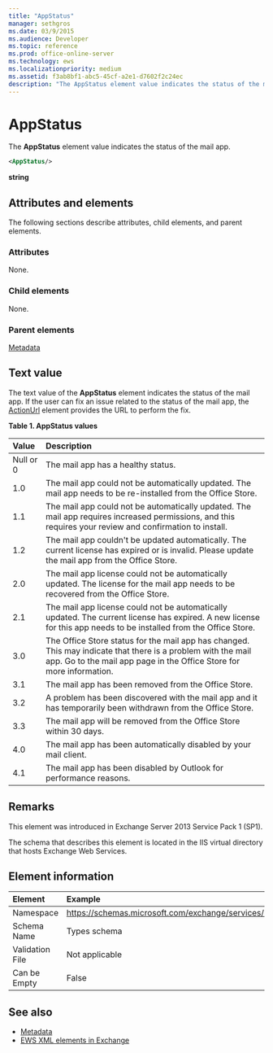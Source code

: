 ```yaml
---
title: "AppStatus"
manager: sethgros
ms.date: 03/9/2015
ms.audience: Developer
ms.topic: reference
ms.prod: office-online-server
ms.technology: ews
ms.localizationpriority: medium
ms.assetid: f3ab8bf1-abc5-45cf-a2e1-d7602f2c24ec
description: "The AppStatus element value indicates the status of the mail app."
---
```


# AppStatus

The **AppStatus** element value indicates the status of the mail app. 
  
```XML
<AppStatus/>
```

 **string**
## Attributes and elements

The following sections describe attributes, child elements, and parent elements.
  
### Attributes

None.
  
### Child elements

None.
  
### Parent elements

[Metadata](metadata-ex15websvcsotherref.md)
  
## Text value

The text value of the **AppStatus** element indicates the status of the mail app. If the user can fix an issue related to the status of the mail app, the [ActionUrl](actionurl.md) element provides the URL to perform the fix. 
  
**Table 1. AppStatus values**

|**Value**|**Description**|
|:-----|:-----|
|Null or 0  <br/> |The mail app has a healthy status.  <br/> |
|1.0  <br/> |The mail app could not be automatically updated. The mail app needs to be re-installed from the Office Store.  <br/> |
|1.1  <br/> |The mail app could not be automatically updated. The mail app requires increased permissions, and this requires your review and confirmation to install.  <br/> |
|1.2  <br/> |The mail app couldn't be updated automatically. The current license has expired or is invalid. Please update the mail app from the Office Store.  <br/> |
|2.0  <br/> |The mail app license could not be automatically updated. The license for the mail app needs to be recovered from the Office Store.  <br/> |
|2.1  <br/> |The mail app license could not be automatically updated. The current license has expired. A new license for this app needs to be installed from the Office Store.  <br/> |
|3.0  <br/> |The Office Store status for the mail app has changed. This may indicate that there is a problem with the mail app. Go to the mail app page in the Office Store for more information.  <br/> |
|3.1  <br/> |The mail app has been removed from the Office Store.  <br/> |
|3.2  <br/> |A problem has been discovered with the mail app and it has temporarily been withdrawn from the Office Store.  <br/> |
|3.3  <br/> |The mail app will be removed from the Office Store within 30 days.  <br/> |
|4.0  <br/> |The mail app has been automatically disabled by your mail client.  <br/> |
|4.1  <br/> |The mail app has been disabled by Outlook for performance reasons.  <br/> |
   
## Remarks

This element was introduced in Exchange Server 2013 Service Pack 1 (SP1).
  
The schema that describes this element is located in the IIS virtual directory that hosts Exchange Web Services.
  
## Element information

| Element | Example |
|:-----|:-----|
|Namespace  <br/> | https://schemas.microsoft.com/exchange/services/2006/types  <br/> |
|Schema Name  <br/> |Types schema  <br/> |
|Validation File  <br/> |Not applicable  <br/> |
|Can be Empty  <br/> |False  <br/> |
   
## See also

- [Metadata](metadata-ex15websvcsotherref.md)
- [EWS XML elements in Exchange](ews-xml-elements-in-exchange.md)

